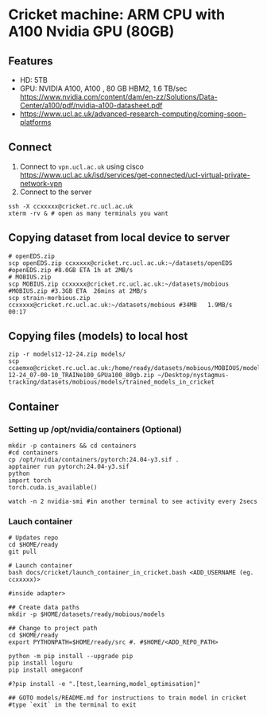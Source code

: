 # Cricket machine: ARM CPU with A100 Nvidia GPU (80GB)

## Features
* HD: 5TB
* GPU: NVIDIA A100, A100 , 80 GB HBM2, 1.6 TB/sec https://www.nvidia.com/content/dam/en-zz/Solutions/Data-Center/a100/pdf/nvidia-a100-datasheet.pdf
* https://www.ucl.ac.uk/advanced-research-computing/coming-soon-platforms

## Connect
1. Connect to `vpn.ucl.ac.uk` using cisco https://www.ucl.ac.uk/isd/services/get-connected/ucl-virtual-private-network-vpn
2. Connect to the server
```
ssh -X ccxxxxx@cricket.rc.ucl.ac.uk
xterm -rv & # open as many terminals you want
```

## Copying dataset from local device to server
```
# openEDS.zip
scp openEDS.zip ccxxxxx@cricket.rc.ucl.ac.uk:~/datasets/openEDS #openEDS.zip #8.0GB ETA 1h at 2MB/s
# MOBIUS.zip
scp MOBIUS.zip ccxxxxx@cricket.rc.ucl.ac.uk:~/datasets/mobious #MOBIUS.zip #3.3GB ETA  26mins at 2MB/s
scp strain-morbious.zip ccxxxxx@cricket.rc.ucl.ac.uk:~/datasets/mobious #34MB   1.9MB/s   00:17
```

## Copying files (models) to local host
```
zip -r models12-12-24.zip models/
scp ccaemxo@cricket.rc.ucl.ac.uk:/home/ready/datasets/mobious/MOBIOUS/models/_weights_15-12-24_07-00-10_TRAINe100_GPUa100_80gb.zip ~/Desktop/nystagmus-tracking/datasets/mobious/models/trained_models_in_cricket
```

## Container

### Setting up /opt/nvidia/containers (Optional)
```
mkdir -p containers && cd containers
#cd containers
cp /opt/nvidia/containers/pytorch:24.04-y3.sif .
apptainer run pytorch:24.04-y3.sif
python
import torch
torch.cuda.is_available()

watch -n 2 nvidia-smi #in another terminal to see activity every 2secs
```

### Lauch container
```
# Updates repo
cd $HOME/ready
git pull

# Launch container 
bash docs/cricket/launch_container_in_cricket.bash <ADD_USERNAME (eg. ccxxxxx)>

#inside adapter>

## Create data paths 
mkdir -p $HOME/datasets/ready/mobious/models

## Change to project path
cd $HOME/ready
export PYTHONPATH=$HOME/ready/src #. #$HOME/<ADD_REPO_PATH>

python -m pip install --upgrade pip
pip install loguru
pip install omegaconf

#?pip install -e ".[test,learning,model_optimisation]"

## GOTO models/README.md for instructions to train model in cricket
#type `exit` in the terminal to exit
```
